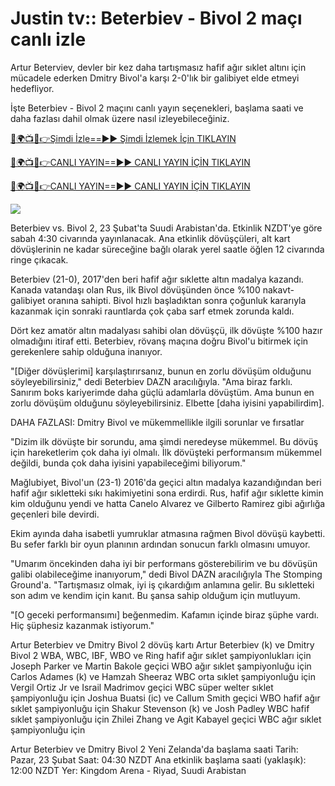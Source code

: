 # Justin tv:: Beterbiev - Bivol 2 maçı canlı izle #

Artur Beterviev, devler bir kez daha tartışmasız hafif ağır sıklet altını için mücadele ederken Dmitry Bivol'a karşı 2-0'lık bir galibiyet elde etmeyi hedefliyor.

İşte Beterbiev - Bivol 2 maçını canlı yayın seçenekleri, başlama saati ve daha fazlası dahil olmak üzere nasıl izleyebileceğiniz.

[🔴🌍📺📱👉Şimdi İzle==►► Şimdi İzlemek İçin TIKLAYIN](https://t.co/ek0bR5EwtU)

[🔴🌍📺📱👉CANLI YAYIN==►► CANLI YAYIN İÇİN TIKLAYIN](https://t.co/ek0bR5EwtU)

[🔴🌍📺📱👉CANLI YAYIN==►► CANLI YAYIN İÇİN TIKLAYIN](https://t.co/ek0bR5EwtU)

<a href="https://t.co/ek0bR5EwtU" rel="nofollow" data-target="animated-image.originalLink"><img src="https://camo.githubusercontent.com/1be82823e85778f8a57db5ea2a2e46822e8721e5be32dc31a466a7df3bb16d49/68747470733a2f2f636c6173736963616c7363686f6f6c6f6662616c6c65746c692e636f6d2f6e686b2f72676273727465672e676966" data-canonical-src="https://classicalschoolofballetli.com/nhk/rgbsrteg.gif" style="max-width: 100%; display: inline-block;" data-target="animated-image.originalImage"></a>

Beterbiev vs. Bivol 2, 23 Şubat'ta Suudi Arabistan'da. Etkinlik NZDT'ye göre sabah 4:30 civarında yayınlanacak. Ana etkinlik dövüşçüleri, alt kart dövüşlerinin ne kadar süreceğine bağlı olarak yerel saatle öğlen 12 civarında ringe çıkacak.

Beterbiev (21-0), 2017'den beri hafif ağır sıklette altın madalya kazandı. Kanada vatandaşı olan Rus, ilk Bivol dövüşünden önce %100 nakavt-galibiyet oranına sahipti. Bivol hızlı başladıktan sonra çoğunluk kararıyla kazanmak için sonraki rauntlarda çok çaba sarf etmek zorunda kaldı.

Dört kez amatör altın madalyası sahibi olan dövüşçü, ilk dövüşte %100 hazır olmadığını itiraf etti. Beterbiev, rövanş maçına doğru Bivol'u bitirmek için gerekenlere sahip olduğuna inanıyor.

"[Diğer dövüşlerimi] karşılaştırırsanız, bunun en zorlu dövüşüm olduğunu söyleyebilirsiniz," dedi Beterbiev DAZN aracılığıyla. "Ama biraz farklı. Sanırım boks kariyerimde daha güçlü adamlarla dövüştüm. Ama bunun en zorlu dövüşüm olduğunu söyleyebilirsiniz. Elbette [daha iyisini yapabilirdim].

DAHA FAZLASI: Dmitry Bivol ve mükemmellikle ilgili sorunlar ve fırsatlar

"Dizim ilk dövüşte bir sorundu, ama şimdi neredeyse mükemmel. Bu dövüş için hareketlerim çok daha iyi olmalı. İlk dövüşteki performansım mükemmel değildi, bunda çok daha iyisini yapabileceğimi biliyorum."

Mağlubiyet, Bivol'un (23-1) 2016'da geçici altın madalya kazandığından beri hafif ağır sıkletteki sıkı hakimiyetini sona erdirdi. Rus, hafif ağır sıklette kimin kim olduğunu yendi ve hatta Canelo Alvarez ve Gilberto Ramirez gibi ağırlığa geçenleri bile devirdi.

Ekim ayında daha isabetli yumruklar atmasına rağmen Bivol dövüşü kaybetti. Bu sefer farklı bir oyun planının ardından sonucun farklı olmasını umuyor.

"Umarım öncekinden daha iyi bir performans gösterebilirim ve bu dövüşün galibi olabileceğime inanıyorum," dedi Bivol DAZN aracılığıyla The Stomping Ground'a. "Tartışmasız olmak, iyi iş çıkardığım anlamına gelir. Bu sıkletteki son adım ve kendim için kanıt. Bu şansa sahip olduğum için mutluyum.

"[O geceki performansımı] beğenmedim. Kafamın içinde biraz şüphe vardı. Hiç şüphesiz kazanmak istiyorum."

Artur Beterbiev ve Dmitry Bivol 2 dövüş kartı Artur Beterbiev (k) ve Dmitry Bivol 2 WBA, WBC, IBF, WBO ve Ring hafif ağır sıklet şampiyonlukları için Joseph Parker ve Martin Bakole geçici WBO ağır sıklet şampiyonluğu için Carlos Adames (k) ve Hamzah Sheeraz WBC orta sıklet şampiyonluğu için Vergil Ortiz Jr ve Israil Madrimov geçici WBC süper welter sıklet şampiyonluğu için Joshua Buatsi (ic) ve Callum Smith geçici WBO hafif ağır sıklet şampiyonluğu için Shakur Stevenson (k) ve Josh Padley WBC hafif sıklet şampiyonluğu için Zhilei Zhang ve Agit Kabayel geçici WBC ağır sıklet şampiyonluğu için

Artur Beterbiev ve Dmitry Bivol 2 Yeni Zelanda'da başlama saati Tarih: Pazar, 23 Şubat Saat: 04:30 NZDT Ana etkinlik başlama saati (yaklaşık): 12:00 NZDT Yer: Kingdom Arena - Riyad, Suudi Arabistan
